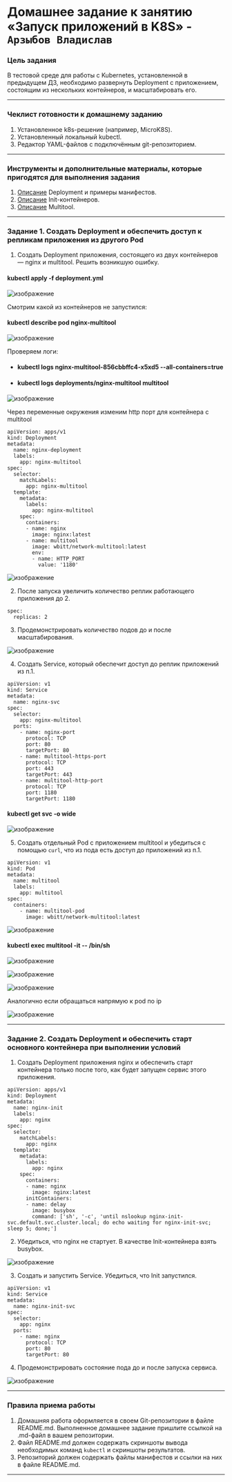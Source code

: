 # Домашнее задание к занятию «Запуск приложений в K8S» - `Арзыбов Владислав`

### Цель задания

В тестовой среде для работы с Kubernetes, установленной в предыдущем ДЗ, необходимо развернуть Deployment с приложением, состоящим из нескольких контейнеров, и масштабировать его.

------

### Чеклист готовности к домашнему заданию

1. Установленное k8s-решение (например, MicroK8S).
2. Установленный локальный kubectl.
3. Редактор YAML-файлов с подключённым git-репозиторием.

------

### Инструменты и дополнительные материалы, которые пригодятся для выполнения задания

1. [Описание](https://kubernetes.io/docs/concepts/workloads/controllers/deployment/) Deployment и примеры манифестов.
2. [Описание](https://kubernetes.io/docs/concepts/workloads/pods/init-containers/) Init-контейнеров.
3. [Описание](https://github.com/wbitt/Network-MultiTool) Multitool.

------

### Задание 1. Создать Deployment и обеспечить доступ к репликам приложения из другого Pod

1. Создать Deployment приложения, состоящего из двух контейнеров — nginx и multitool. Решить возникшую ошибку.

#### kubectl apply -f deployment.yml

![изображение](https://github.com/user-attachments/assets/c49c8eb6-3af2-47fe-8ecd-245adce99a74)

Смотрим какой из контейнеров не запустился:

#### kubectl describe pod nginx-multitool

![изображение](https://github.com/user-attachments/assets/8fca7171-4552-4bb7-ac6a-5d97769334a5)

Проверяем логи:

- #### kubectl logs nginx-multitool-856cbbffc4-x5xd5 --all-containers=true
- #### kubectl logs deployments/nginx-multitool multitool

![изображение](https://github.com/user-attachments/assets/acf139f3-7554-49db-a257-e7faa330ad24)

Через переменные окружения изменим http порт для контейнера с multitool

```
apiVersion: apps/v1
kind: Deployment
metadata:
  name: nginx-deployment
  labels:
    app: nginx-multitool
spec:
  selector:
    matchLabels:
      app: nginx-multitool
  template:
    metadata:
      labels:
        app: nginx-multitool
    spec:
      containers:
      - name: nginx
        image: nginx:latest
      - name: multitool
        image: wbitt/network-multitool:latest
        env:
        - name: HTTP_PORT
          value: '1180'
```

![изображение](https://github.com/user-attachments/assets/fa6177c1-a1cb-4048-a14f-ccf1d7f9370d)

2. После запуска увеличить количество реплик работающего приложения до 2.

```
spec:
  replicas: 2
```

3. Продемонстрировать количество подов до и после масштабирования.

![изображение](https://github.com/user-attachments/assets/ad6d5c0d-7c3b-4970-9547-2e3bf22b2e3b)

4. Создать Service, который обеспечит доступ до реплик приложений из п.1.

```
apiVersion: v1
kind: Service
metadata:
  name: nginx-svc
spec:
  selector:
    app: nginx-multitool
  ports:
    - name: nginx-port
      protocol: TCP
      port: 80
      targetPort: 80
    - name: multitool-https-port
      protocol: TCP
      port: 443
      targetPort: 443
    - name: multitool-http-port
      protocol: TCP
      port: 1180
      targetPort: 1180
```

#### kubectl get svc -o wide

![изображение](https://github.com/user-attachments/assets/e0e37808-4657-4055-ac5b-88c852c8b0eb)


5. Создать отдельный Pod с приложением multitool и убедиться с помощью `curl`, что из пода есть доступ до приложений из п.1.

```
apiVersion: v1
kind: Pod
metadata:
  name: multitool
  labels:
    app: multitool
spec:
  containers:
    - name: multitool-pod
      image: wbitt/network-multitool:latest
```

![изображение](https://github.com/user-attachments/assets/6b516850-7bc2-4edc-8aac-f37005211fbe)

#### kubectl exec multitool -it -- /bin/sh

![изображение](https://github.com/user-attachments/assets/beac84d7-dac9-42bd-b6d5-e6610c76d61d)

![изображение](https://github.com/user-attachments/assets/030c2ff1-8b69-46bb-8279-e0e4aa1f96da)

![изображение](https://github.com/user-attachments/assets/06300600-a3d9-45bf-ba9b-39a253c9a3dd)

Аналогично если обращаться напрямую к pod по ip

![изображение](https://github.com/user-attachments/assets/2b921448-6227-43ac-ba45-7195a39579ba)


------

### Задание 2. Создать Deployment и обеспечить старт основного контейнера при выполнении условий

1. Создать Deployment приложения nginx и обеспечить старт контейнера только после того, как будет запущен сервис этого приложения.

```
apiVersion: apps/v1
kind: Deployment
metadata:
  name: nginx-init
  labels:
    app: nginx
spec:
  selector:
    matchLabels:
      app: nginx
  template:
    metadata:
      labels:
        app: nginx
    spec:
      containers:
      - name: nginx
        image: nginx:latest
      initContainers:
      - name: delay
        image: busybox
        command: ['sh', '-c', 'until nslookup nginx-init-svc.default.svc.cluster.local; do echo waiting for nginx-init-svc; sleep 5; done;']
```

2. Убедиться, что nginx не стартует. В качестве Init-контейнера взять busybox.

![изображение](https://github.com/user-attachments/assets/73ea558d-72af-4789-a168-176fdcba077b)

3. Создать и запустить Service. Убедиться, что Init запустился.

```
apiVersion: v1
kind: Service
metadata:
  name: nginx-init-svc
spec:
  selector:
    app: nginx
  ports:
    - name: nginx
      protocol: TCP
      port: 80
      targetPort: 80
```

4. Продемонстрировать состояние пода до и после запуска сервиса.

![изображение](https://github.com/user-attachments/assets/a7ebc5ff-7368-48c4-9018-bfece8f3046a)


------

### Правила приема работы

1. Домашняя работа оформляется в своем Git-репозитории в файле README.md. Выполненное домашнее задание пришлите ссылкой на .md-файл в вашем репозитории.
2. Файл README.md должен содержать скриншоты вывода необходимых команд `kubectl` и скриншоты результатов.
3. Репозиторий должен содержать файлы манифестов и ссылки на них в файле README.md.

------

